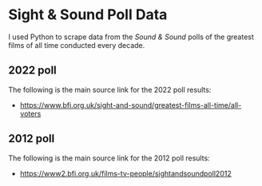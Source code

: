 # Sight & Sound Poll Data
I used Python to scrape data from the _Sound & Sound_ polls of the greatest films of all time conducted every decade.

## 2022 poll
The following is the main source link for the 2022 poll results:
- https://www.bfi.org.uk/sight-and-sound/greatest-films-all-time/all-voters

## 2012 poll
The following is the main source link for the 2012 poll results:
- https://www2.bfi.org.uk/films-tv-people/sightandsoundpoll2012
